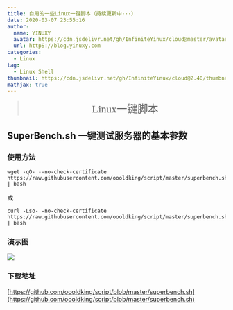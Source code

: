 ```yaml
---
title: 自用的一些Linux一键脚本（持续更新中···）
date: 2020-03-07 23:55:16
author: 
  name: YINUXY
  avatar: https://cdn.jsdelivr.net/gh/InfiniteYinux/cloud@master/avatar/avatar.png
  url: httpS://blog.yinuxy.com
categories:
  - Linux
tag:
  - Linux Shell
thumbnail: https://cdn.jsdelivr.net/gh/InfiniteYinux/cloud@2.40/thumbnail/Linux.jpg
mathjax: true
---
```


> <center><font  size = "5"  face = "楷体">Linux一键脚本</font></center>

<!-- more -->
## SuperBench.sh 一键测试服务器的基本参数 ##
### 使用方法 ###
```
wget -qO- --no-check-certificate https://raw.githubusercontent.com/oooldking/script/master/superbench.sh | bash
```
或
```
curl -Lso- -no-check-certificate https://raw.githubusercontent.com/oooldking/script/master/superbench.sh | bash
```
### 演示图 ###
<fancybox>
    <img src='https://cdn.jsdelivr.net/gh/InfiniteYinux/cloud@2.40/img/LinuxScript/output_1.jpg'>
</fancybox>

### 下载地址 ###
[https://github.com/oooldking/script/blob/master/superbench.sh](https://github.com/oooldking/script/blob/master/superbench.sh)